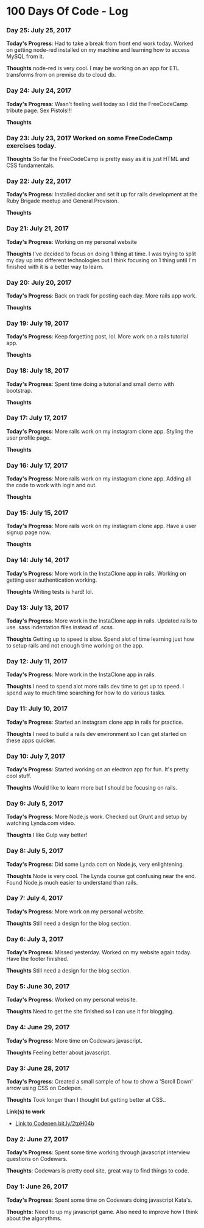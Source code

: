 # 100 Days Of Code - Log

### Day 25: July 25, 2017
**Today's Progress**: Had to take a break from front end work today. Worked on getting node-red installed on my machine and learning how to access MySQL from it.

**Thoughts** node-red is very cool. I may be working on an app for ETL transforms from on premise db to cloud db.



### Day 24: July 24, 2017
**Today's Progress**: Wasn't feeling well today so I did the FreeCodeCamp tribute page. Sex Pistols!!!

**Thoughts**



### Day 23: July 23, 2017 Worked on some FreeCodeCamp exercises today.

**Thoughts** So far the FreeCodeCamp is pretty easy as it is just HTML and CSS fundamentals.



### Day 22: July 22, 2017
**Today's Progress**: Installed docker and set it up for rails development at the Ruby Brigade meetup and General Provision.

**Thoughts**



### Day 21: July 21, 2017
**Today's Progress**: Working on my personal website

**Thoughts** I've decided to focus on doing 1 thing at time. I was trying to split my day up into different technologies but I think focusing on 1 thing until I'm finished with it is a better way to learn.



### Day 20: July 20, 2017
**Today's Progress**: Back on track for posting each day. More rails app work.

**Thoughts**



### Day 19: July 19, 2017
**Today's Progress**: Keep forgetting post, lol. More work on a rails tutorial app.

**Thoughts**



### Day 18: July 18, 2017
**Today's Progress**: Spent time doing a tutorial and small demo with bootstrap.

**Thoughts**



### Day 17: July 17, 2017
**Today's Progress**: More rails work on my instagram clone app. Styling the user profile page.

**Thoughts**



### Day 16: July 17, 2017
**Today's Progress**: More rails work on my instagram clone app. Adding all the code to work with login and out.

**Thoughts**



### Day 15: July 15, 2017
**Today's Progress**: More rails work on my instagram clone app. Have a user signup page now.

**Thoughts**



### Day 14: July 14, 2017
**Today's Progress**: More work in the InstaClone app in rails. Working on getting user authentication working.

**Thoughts** Writing tests is hard! lol.



### Day 13: July 13, 2017
**Today's Progress**: More work in the InstaClone app in rails. Updated rails to use .sass indentation files instead of .scss.

**Thoughts** Getting up to speed is slow. Spend alot of time learning just how to setup rails and not enough time working on the app.



### Day 12: July 11, 2017
**Today's Progress**: More work in the InstaClone app in rails.

**Thoughts** I need to spend alot more rails dev time to get up to speed. I spend way to much time searching for how to do various tasks.



### Day 11: July 10, 2017
**Today's Progress**: Started an instagram clone app in rails for practice.

**Thoughts** I need to build a rails dev environment so I can get started on these apps quicker.



### Day 10: July 7, 2017
**Today's Progress**: Started working on an electron app for fun. It's pretty cool stuff.

**Thoughts** Would like to learn more but I should be focusing on rails.



### Day 9: July 5, 2017
**Today's Progress**: More Node.js work. Checked out Grunt and setup by watching Lynda.com video.

**Thoughts** I like Gulp way better!



### Day 8: July 5, 2017
**Today's Progress**: Did some Lynda.com on Node.js, very enlightening.

**Thoughts** Node is very cool. The Lynda course got confusing near the end. Found Node.js much easier to understand than rails.



### Day 7: July 4, 2017
**Today's Progress**: More work on my personal website.

**Thoughts** Still need a design for the blog section.



### Day 6: July 3, 2017
**Today's Progress**: Missed yesterday. Worked on my website again today. Have the footer finished.

**Thoughts** Still need a design for the blog section.



### Day 5: June 30, 2017
**Today's Progress**: Worked on my personal website.

**Thoughts** Need to get the site finished so I can use it for blogging.



### Day 4: June 29, 2017
**Today's Progress**: More time on Codewars javascript.

**Thoughts** Feeling better about javascript.



### Day 3: June 28, 2017
**Today's Progress**: Created a small sample of how to show a 'Scroll Down' arrow using CSS on Codepen.

**Thoughts** Took longer than I thought but getting better at CSS..

**Link(s) to work**

- [Link to Codepen bit.ly/2tpH04b](https://bit.ly/2tpH04b)



### Day 2: June 27, 2017
**Today's Progress**: Spent some time working through javascript interview questions on Codewars.

**Thoughts**: Codewars is pretty cool site, great way to find things to code.



### Day 1: June 26, 2017
**Today's Progress**: Spent some time on Codewars doing javascript Kata's.

**Thoughts:** Need to up my javascript game. Also need to improve how I think about the algorythms.
